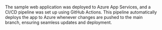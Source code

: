 The sample web application was deployed to Azure App Services, and a CI/CD pipeline was set up using GitHub Actions. This pipeline automatically deploys the app to Azure whenever changes are pushed to the main branch, ensuring seamless updates and deployment.
